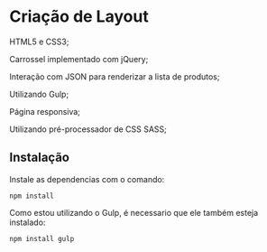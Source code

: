 # Criação de Layout
HTML5 e CSS3;

Carrossel implementado com jQuery;

Interação com JSON para renderizar a lista de produtos;

Utilizando Gulp;

Página responsiva;

Utilizando pré-processador de CSS SASS;

## Instalação
Instale as dependencias com o comando:

```
npm install
```

Como estou utilizando o Gulp, é necessario que ele também esteja instalado:

```
npm install gulp
```